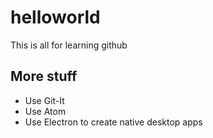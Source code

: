 # helloworld
This is all for learning github

## More stuff
 - Use Git-It
 - Use Atom
 - Use Electron to create native desktop apps
